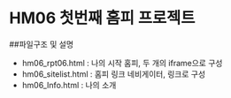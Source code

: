 # HM06 첫번째 홈피 프로젝트

##파일구조 및 설명
- hm06_rpt06.html : 나의 시작 홈피, 두 개의 iframe으로 구성
- hm06_sitelist.html : 홈피 링크 네비게이터, 링크로 구성
- hm06_Info.html : 나의 소개
